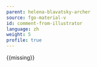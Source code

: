```yaml
---
parent: helena-blavatsky-archer
source: fgo-material-v
id: comment-from-illustrator
language: zh
weight: 5
profile: true
---
```


{{missing}}
